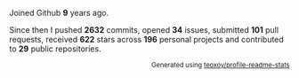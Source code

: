 Joined Github **9** years ago.

Since then I pushed **2632** commits, opened **34** issues, submitted **101** pull requests, received **622** stars across **196** personal projects and contributed to **29** public repositories.

<p align="right"><sub>Generated using <a href="https://github.com/marketplace/actions/profile-readme-stats">teoxoy/profile-readme-stats</a></sub></p>
